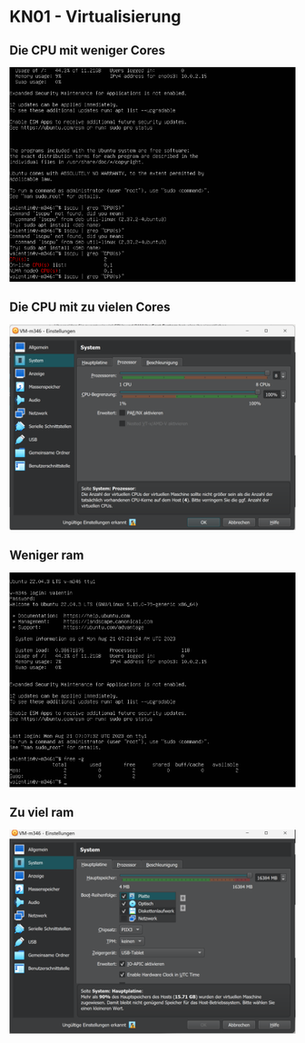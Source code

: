 # KN01 - Virtualisierung
## Die CPU mit weniger Cores

![Alt text](cpu-less.png)

## Die CPU mit zu vielen Cores
![Alt text](cpu-more.png)

## Weniger ram

![Alt text](ram-less.png)

## Zu viel ram
![Alt text](ram-more.png)


